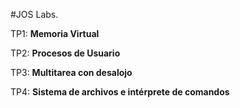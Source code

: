 #JOS Labs.

TP1: **Memoria Virtual** 

TP2: **Procesos de Usuario**

TP3: **Multitarea con desalojo**

TP4: **Sistema de archivos e intérprete de comandos**
